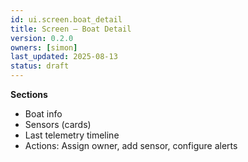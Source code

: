 ```yaml
---
id: ui.screen.boat_detail
title: Screen — Boat Detail
version: 0.2.0
owners: [simon]
last_updated: 2025-08-13
status: draft
---
```


**Sections**
- Boat info
- Sensors (cards)
- Last telemetry timeline
- Actions: Assign owner, add sensor, configure alerts
